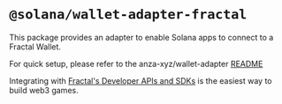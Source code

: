 # `@solana/wallet-adapter-fractal`

This package provides an adapter to enable Solana apps to connect to a Fractal Wallet.

For quick setup, please refer to the anza-xyz/wallet-adapter [README](https://github.com/duthanhdl97/tdc-wallet-adapter#quick-setup-using-react-ui)

Integrating with [Fractal's Developer APIs and SDKs](https://developers.fractal.is) is the easiest way to build web3 games.
